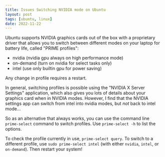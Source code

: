 ```yaml
---
title: Issues Switching NVIDIA mode on Ubuntu
layout: post
tags: [ubuntu, linux]
date: 2022-11-22
---
```


Ubuntu supports NVIDIA graphics cards out of the box with a proprietary driver that allows you to switch between different modes on your laptop for battery life, called "PRIME profiles":

- nvidia (nvidia gpu always on high performance mode)
- on-demand (turn on nvidia for select tasks only)
- intel (use only builtin gpu for power saving)

Any change in profile requires a restart.

In general, switching profiles is possible using the "NVIDIA X Server Settings" application, which also gives you lots of details about your graphics card when in NVIDIA modes.
However, I find that the NVIDIA settings app can switch from intel into nvidia modes, but *not* back to intel mode... 

So as an alternative that always works, you can use the command line `prime-select` command to switch profiles.
Use `prime-select -h` to list the options. 

To check the profile currently in use, `prime-select query`. 
To switch to a different profile, use `sudo prime-select intel` (with either `nvidia`, `intel`, or `on-demand`). 
Then restart your system!
